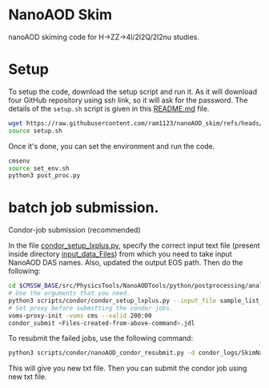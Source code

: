 # NanoAOD Skim
nanoAOD skiming code for H->ZZ->4l/2l2Q/2l2nu studies.

# Setup

To setup the code, download the setup script and run it. As it will download four GitHub repository using ssh link, so it will ask for the password. The details of the `setup.sh` script is given in this [README.md](docs/README.md) file.

```bash
wget https://raw.githubusercontent.com/ram1123/nanoAOD_skim/refs/heads/HZZ_Analysis_Merge/setup.sh
source setup.sh
```

Once it's done, you can set the environment and run the code.

```bash
cmsenv
source set_env.sh
python3 post_proc.py
```

# batch job submission.
Condor-job submission (recommended)

In the file [condor_setup_lxplus.py](scripts/condor/condor_setup_lxplus.py), specify the correct input text file (present inside directory [input_data_Files](input_data_Files)) from which you need to take input NanoAOD DAS names. Also, updated the output EOS path. Then do the following:

   ```bash
   cd $CMSSW_BASE/src/PhysicsTools/NanoAODTools/python/postprocessing/analysis/nanoAOD_skim
   # Use the arguments that you need.
   python3 scripts/condor/condor_setup_lxplus.py --input_file sample_list_v9_2018.dat
   # Set proxy before submitting the condor jobs.
   voms-proxy-init -voms cms --valid 200:00
   condor_submit <Files-created-from-above-command>.jdl
   ```

   To resubmit the failed jobs, use the following command:

   ```bash
   python3 scripts/condor/nanoAOD_condor_resubmit.py -d condor_logs/SkimNanoAOD_2022_ZXCR/240312_135155/ -s /eos/user/r/rasharma/nanoAOD_ntuples/SkimNanoAOD_2022_ZXCR/ -i submit_condor_jobs_lnujj_SkimNanoAOD_2022_ZXCR.txt -n 1
   ```

   This will give you new txt file. Then you can submit the condor job using new txt file.
